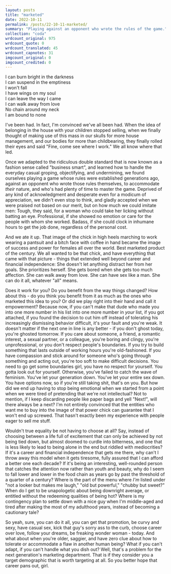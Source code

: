 ```yaml
---
layout: posts
title: "marketed"
date: 2022-10-11
permalink: /posts/22-10-11-marketed/
summary: "Playing against an opponent who wrote the rules of the game."
collection: "coda"
wrdcount_original: 975
wrdcount_quote: 0
wrdcount_translated: 45
wrdcount_capnotes: 31
imgcount_original: 0
imgcount_credited: 0
---
```

<span class="annotated" data-note="[Karanlıkta yanabilirim / Boşlukta durabilirim / Düşmem ben, kanatlarım var ruhumda / Geldiğim gibi gidebilirim / Aşktan vazgeçebilirim / Zincir yok ki benim boynumda] “Kanatlarım Var Ruhumda” by Nil Karaibrahimgil, 2014.">I can burn bright in the darkness  
I can suspend in the emptiness  
I won't fall  
I have wings on my soul  
I can leave the way I came  
I can walk away from love  
No chain around my neck  
I am bound to none</span>  

I've been had. In fact, I'm convinced we've all been had. When the idea of belonging in the house with your children stopped selling, when we finally thought of making use of this mass in our skulls for more house management, and our bodies for more than childbearing, they finally rolled their eyes and said "Fine, come see where I work." We all know where that led.

Once we adapted to the ridiculous double standard that is now known as a fashion sense called "business smart", and learned how to handle the everyday casual groping, objectifying, and undermining, we found ourselves playing a game whose rules were established generations ago, against an opponent who wrote those rules themselves, to accommodate *their* nature, and who's had plenty of time to master the game. Deprived of any kind of acknowledgment and desperate even for a modicum of appreciation, we didn't even stop to think, and gladly accepted when we were praised not based on our merit, but on how much we could imitate men: Tough, they said, for a woman who could take her licking without batting an eye. Professional, if she showed no emotion or care for the people with whom she worked. Badass, if she could clock in inhumane hours to get the job done, regardless of the personal cost.

And we ate it up. That image of the chick in high heels marching to work wearing a pantsuit and a bitch face with coffee in hand became the image of success and power for females all over the world. Best marketed product of the century. We all wanted to be that chick, and have everything that came with that picture - things that extended well beyond career and financial independence: She doesn't let anything distract her from her goals. She prioritizes herself. She gets bored when she gets too much affection. She can walk away from love. She can have sex like a man. She can do it all, whatever "all" means.

Does it work for you? Do you benefit from the way things changed? How about this - do you think you benefit from it as much as the ones who marketed this idea to you? Or did we play right into their hand and call it empowerment? Because now, if you can't make that dude who made you into one more number in his list into one more number in *your* list, if you got attached, if you found the decision to cut him off instead of tolerating his increasingly dismissing behavior difficult, it's your fault and you're weak. It doesn't matter if the next one in line is any better - if you don't ghost today, you're ghosted tomorrow. If you care about someone, a friend, a romantic interest, a sexual partner, or a colleague, you're boring and clingy, you're unprofessional, or you don't respect people's boundaries. If you try to build something that lasts outside of working hours you're old-fashioned. If you have compassion and stick around for someone who's going through something and acting out, you're too soft to make difficult decisions. You need to go get some boundaries girl, you have no respect for yourself. You gotta look out for yourself. Otherwise, you've failed to catch the wave of feminism. You've let your generation down. You've let your entire sex down. You have options now, so if you're still taking shit, that's on you. But how did we end up having to stop being emotional when we started from a point when we were tired of pretending that we're not intellectual? Not to mention, if I keep discarding people like paper bags and yell "Next!", will there always be a next? I'm not entirely convinced that the entities who want me to buy into the image of that power chick can guarantee that I won't end up screwed. That hasn't exactly been my experience with people eager to sell me stuff.

Wouldn't true equality be not having to choose at all? Say, instead of choosing between a life full of excitement that can only be achieved by not being tied down, but almost doomed to curdle into bitterness, and one that is less likely to lead to being alone in the end but riddled with mediocrities? If it's a career and financial independence that gets me there, why can't I throw away this model when it gets tiresome, fully assured that I can afford a better one each decade? If it's being an interesting, well-rounded person that catches the attention now rather than youth and beauty, why do I seem to fall lower and lower in the food chain as years go by past the threshold of a quarter of a century? Where is the part of the menu where *I'm* listed under "not a looker but makes me laugh," "old but powerful," "chubby but sweet?" When do I get to be unapologetic about being downright average, or entitled without the redeeming qualities of being hot? Where is my contingency plan to settle down with a nice guy when I'm middle-aged and tired after making the most of my adulthood years, instead of becoming a cautionary tale?

So yeah, sure, you can do it all, you can get that promotion, be curvy and sexy, have casual sex, kick that guy's sorry ass to the curb, choose career over love, follow your dreams, be freaking wonder woman - today. And what about when you're older, saggier, and have zero clue about how to tolerate or accommodate a flaw in another human being? What if you can't adapt, if you can't handle what you dish out? Well, that's a problem for the next generation's marketing department. That is if they consider you a target demographic that is worth targeting at all. So you better hope that career pans out, girl.
